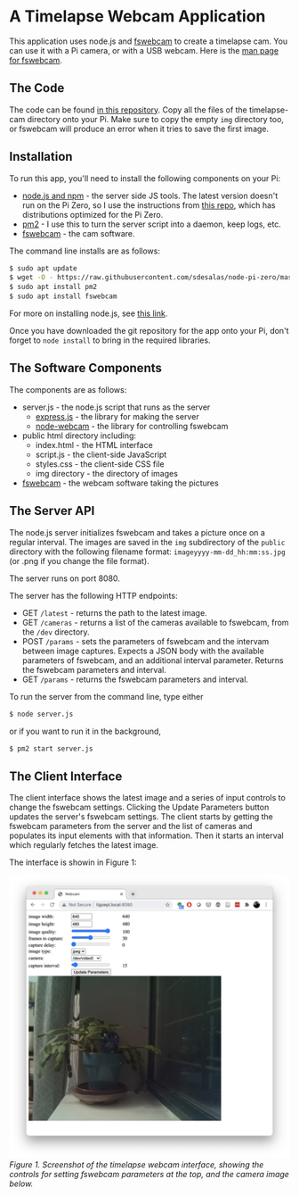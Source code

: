 # A Timelapse Webcam Application

This application uses node.js and [fswebcam](https://www.raspberrypi.org/documentation/usage/webcams/) to create a timelapse cam. You can use it with a Pi camera, or with a USB webcam. Here is the [man page for fswebcam](https://manpages.ubuntu.com/manpages/bionic/man1/fswebcam.1.html). 

## The Code
The code can be found [in this repository](https://github.com/tigoe/PiRecipes/tree/master/timelapse-cam). Copy all the files of the timelapse-cam directory onto your Pi. Make sure to copy the empty `img` directory too, or fswebcam will produce an error when it tries to save the first image. 

## Installation
To run this app, you'll need to install the following components on your Pi:
* [node.js and npm](https://nodejs.org) - the server side JS tools. The latest version doesn't run on the Pi Zero, so I use the instructions from [this repo](https://github.com/sdesalas/node-pi-zero), which has distributions optimized for the Pi Zero.
* [pm2](https://pm2.keymetrics.io/) - I use this to turn the server script into a daemon, keep logs, etc. 
* [fswebcam](https://manpages.ubuntu.com/manpages/bionic/man1/fswebcam.1.html) - the cam software. 

The command line installs are as follows:

````sh
$ sudo apt update
$ wget -O - https://raw.githubusercontent.com/sdesalas/node-pi-zero/master/install-node-v11.5.0.sh | bash
$ sudo apt install pm2
$ sudo apt install fswebcam
````
For more on installing node.js, see [this link](https://itp.nyu.edu/networks/setting-up-a-raspberry-pi/#Upgrading_nodejs).

Once you have downloaded the git repository for the app onto your Pi, don't forget to `node install` to bring in the required libraries. 

## The Software Components
The components are as follows:

* server.js - the node.js script that runs as the server
  * [express.js](https://expressjs.com/) - the library for making the server
  * [node-webcam](https://www.npmjs.com/package/node-webcam) - the library for controlling fswebcam
* public html directory including:
  * index.html - the HTML interface
  * script.js - the client-side JavaScript
  * styles.css - the client-side CSS file
  * img directory - the directory of images
* [fswebcam](https://www.raspberrypi.org/documentation/usage/webcams/) - the webcam software taking the pictures

## The Server API
The node.js server initializes fswebcam and takes a picture once on a regular interval. The images are saved in the `img` subdirectory of the `public` directory with the following filename format: `imageyyyy-mm-dd_hh:mm:ss.jpg` (or .png if you change the file format).

The server runs on port 8080.

The server has the following HTTP endpoints:

* GET `/latest` - returns the path to the latest image. 
* GET `/cameras` - returns a list of the cameras available to fswebcam, from the `/dev` directory. 
* POST `/params` - sets the parameters of fswebcam and the intervam between image captures. Expects a JSON body with the available parameters of fswebcam, and an additional interval parameter. Returns the fswebcam parameters and interval.
* GET `/params` - returns the fswebcam parameters and interval. 

To run the server from the command line, type either

````sh
$ node server.js 
````
or if you want to run it in the background, 

````sh
$ pm2 start server.js
````
## The Client Interface

The client interface shows the latest image and a series of input controls to change the fswebcam settings. Clicking the Update Parameters button updates the server's fswebcam settings. The client starts by getting the fswebcam parameters from the server and the list of cameras and populates its input elements with that information. Then it starts an interval which regularly fetches the latest image. 

The interface is showin in Figure 1:

![screenshot of a webcam inteface](public/img/timelapse-webcam-screenshot.png)
_Figure 1. Screenshot of the timelapse webcam interface, showing the controls for setting fswebcam parameters at the top, and the camera image below._
